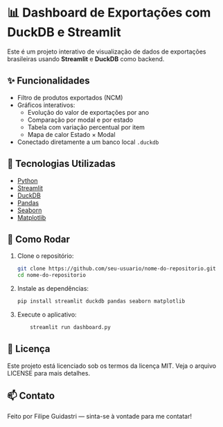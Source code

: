 # 📊 Dashboard de Exportações com DuckDB e Streamlit

Este é um projeto interativo de visualização de dados de exportações brasileiras usando **Streamlit** e **DuckDB** como backend.

## ✨ Funcionalidades

- Filtro de produtos exportados (NCM)
- Gráficos interativos:
  - Evolução do valor de exportações por ano
  - Comparação por modal e por estado
  - Tabela com variação percentual por item
  - Mapa de calor Estado × Modal
- Conectado diretamente a um banco local `.duckdb`

## 🔧 Tecnologias Utilizadas

- [Python](https://www.python.org/)
- [Streamlit](https://streamlit.io/)
- [DuckDB](https://duckdb.org/)
- [Pandas](https://pandas.pydata.org/)
- [Seaborn](https://seaborn.pydata.org/)
- [Matplotlib](https://matplotlib.org/)


## 🚀 Como Rodar

1. Clone o repositório:
   ```bash
   git clone https://github.com/seu-usuario/nome-do-repositorio.git
   cd nome-do-repositorio

2. Instale as dependências:
    ```bash
    pip install streamlit duckdb pandas seaborn matplotlib


3. Execute o aplicativo:

    ```bash
        streamlit run dashboard.py

## 📝 Licença
Este projeto está licenciado sob os termos da licença MIT. Veja o arquivo LICENSE para mais detalhes.

## 📫 Contato
Feito por Filipe Guidastri — sinta-se à vontade para me contatar!
